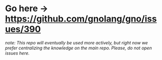 # Go here -> https://github.com/gnolang/gno/issues/390

_note: This repo will eventually be used more actively, but right now we prefer centralizing the knowledge on the main repo. Please, do not open issues here._
